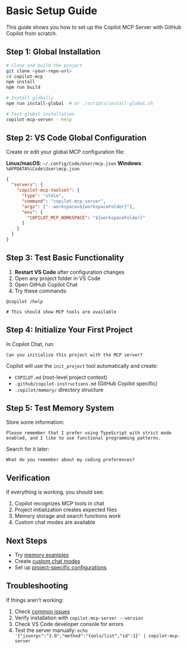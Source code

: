 # Basic Setup Guide

This guide shows you how to set up the Copilot MCP Server with GitHub Copilot from scratch.

## Step 1: Global Installation

```bash
# Clone and build the project
git clone <your-repo-url>
cd copilot-mcp
npm install
npm run build

# Install globally
npm run install-global  # or ./scripts/install-global.sh

# Test global installation
copilot-mcp-server --help
```

## Step 2: VS Code Global Configuration

Create or edit your global MCP configuration file:

**Linux/macOS**: `~/.config/Code/User/mcp.json`
**Windows**: `%APPDATA%\Code\User\mcp.json`

```json
{
  "servers": {
    "copilot-mcp-toolset": {
      "type": "stdio",
      "command": "copilot-mcp-server",
      "args": ["--workspace=${workspaceFolder}"],
      "env": {
        "COPILOT_MCP_WORKSPACE": "${workspaceFolder}"
      }
    }
  }
}
```

## Step 3: Test Basic Functionality

1. **Restart VS Code** after configuration changes
2. Open any project folder in VS Code
3. Open GitHub Copilot Chat
4. Try these commands:

```
@copilot /help

# This should show MCP tools are available
```

## Step 4: Initialize Your First Project

In Copilot Chat, run:

```
Can you initialize this project with the MCP server?
```

Copilot will use the `init_project` tool automatically and create:
- `COPILOT.md` (root-level project context)
- `.github/copilot-instructions.md` (GitHub Copilot specific)
- `.copilot/memory/` directory structure

## Step 5: Test Memory System

Store some information:

```
Please remember that I prefer using TypeScript with strict mode enabled, and I like to use functional programming patterns.
```

Search for it later:

```
What do you remember about my coding preferences?
```

## Verification

If everything is working, you should see:
1. Copilot recognizes MCP tools in chat
2. Project initialization creates expected files
3. Memory storage and search functions work
4. Custom chat modes are available

## Next Steps

- Try [memory examples](../memory/quick-start.md)
- Create [custom chat modes](../chat-modes/create-custom-mode.md)
- Set up [project-specific configurations](project-specific-setup.md)

## Troubleshooting

If things aren't working:
1. Check [common issues](../troubleshooting/common-issues.md)
2. Verify installation with `copilot-mcp-server --version`
3. Check VS Code developer console for errors
4. Test the server manually: `echo '{"jsonrpc":"2.0","method":"tools/list","id":1}' | copilot-mcp-server`